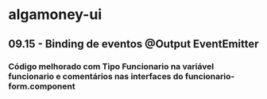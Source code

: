 # algamoney-ui
## 09.15 - Binding de eventos @Output EventEmitter
### Código melhorado com Tipo Funcionario na variável funcionario e comentários nas interfaces do funcionario-form.component